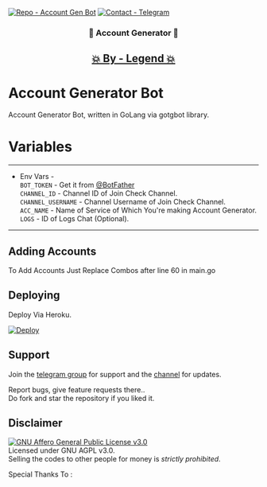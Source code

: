 [![Repo - Account Gen Bot](https://img.shields.io/static/v1?label=Repo&message=Account-Gen&color=red&logo=github)](https://github.com/Namokatsingh09/Account_gen)
[![Contact - Telegram](https://img.shields.io/static/v1?label=Legend's&message=Contact&color=green&logo=github)](https://t.me/legendtheterrorin)

<B><h3 align="center"> 🤖 Account Generator 🤖 </h3></b>

<h2 align="center"> <a href="https://t.me/legendtheterrorin">💥 By - Legend 💥</a></h2>

# Account Generator Bot
Account Generator Bot, written in GoLang via gotgbot library.

# Variables
 ---------------
 * Env Vars - <br>
 `BOT_TOKEN` - Get it from [@BotFather](https://t.me/BotFather)   
 `CHANNEL_ID` - Channel ID of Join Check Channel.   
 `CHANNEL_USERNAME` - Channel Username of Join Check Channel.   
 `ACC_NAME` - Name of Service of Which You're making Account Generator. <br>
 `LOGS` - ID of Logs Chat (Optional).
-----------------    

## Adding Accounts 
To Add Accounts Just Replace Combos after line 60 in main.go
## Deploying
Deploy Via Heroku.
<p>
<a href="https://heroku.com/deploy">
  <img src="https://www.herokucdn.com/deploy/button.svg" alt="Deploy">
</a>
 </p>

## Support   
Join the [telegram group](https://t.me/The_Legends_support) for support and the [channel](https://t.me/legends_network) for updates.   



Report bugs, give feature requests there..   
Do fork and star the repository if you liked it.

## Disclaimer
[![GNU Affero General Public License v3.0](https://www.gnu.org/graphics/agplv3-155x51.png)](https://www.gnu.org/licenses/agpl-3.0.en.html#header)    
Licensed under GNU AGPL v3.0.   
Selling the codes to other people for money is *strictly prohibited*.

Special Thanks To : 

